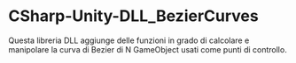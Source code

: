 # CSharp-Unity-DLL_BezierCurves

Questa libreria DLL aggiunge delle funzioni in grado di calcolare e manipolare la curva di Bezier di
N GameObject usati come punti di controllo.
